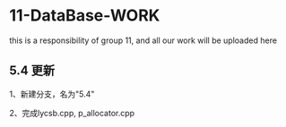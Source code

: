 # 11-DataBase-WORK
this is a responsibility of group 11, and all our work will be uploaded here

## 5.4 更新

1、新建分支，名为"5.4"

2、完成lycsb.cpp, p_allocator.cpp

